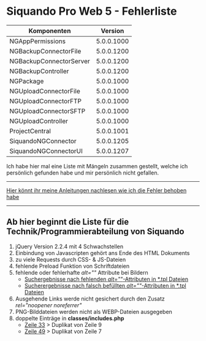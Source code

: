 # Siquando Pro Web 5 - Fehlerliste

| Komponenten             | Version    |
|-------------------------|------------|
| NGAppPermissions        | 5.0.0.1000 |
| NGBackupConnectorFile   | 5.0.0.1200 |
| NGBackupConnectorServer | 5.0.0.1200 |
| NGBackupController      | 5.0.0.1200 |
| NGPackage               | 5.0.0.1000 |
| NGUploadConnectorFile   | 5.0.0.1000 |
| NGUploadConnectorFTP    | 5.0.0.1000 |
| NGUploadConnectorSFTP   | 5.0.0.1000 |
| NGUploadController      | 5.0.0.1000 |
| ProjectCentral          | 5.0.0.1001 |
| SiquandoNGConnector     | 5.0.0.1205 |
| SiquandoNGConnectorUI   | 5.0.0.1207 |

Ich habe hier mal eine Liste mit Mängeln zusammen gestellt, welche ich persönlich gefunden habe und mir persönlich nicht
gefallen.
***
[Hier könnt ihr meine Anleitungen nachlesen wie ich die Fehler behoben habe](../../wiki)
***
## Ab hier beginnt die Liste für die Technik/Programmierabteilung von Siquando

1. jQuery Version 2.2.4 mit 4 Schwachstellen
2. Einbindung von Javascripten gehört ans Ende des HTML Dokuments
3. zu viele Requests durch CSS- & JS-Dateien
4. fehlende Preload Funktion von Schriftdateien
5. fehlende oder fehlerhafte _alt=&quot;&quot;_ Attribute bei Bildern
   * [Suchergebnisse nach fehlenden _alt=&quot;&quot;_-Attributen in *.tpl Dateien](docs/1-SUCHERGEBNISSE.md)
   * [Sucherergebnisse nach falsch befüllten _alt=&quot;&quot;_-Attributen in *.tpl Dateien](docs/2-SUCHERGEBNISSE.md)
6. Ausgehende Links werde nicht gesichert durch den Zusatz _rel=&quot;noopener noreferrer&quot;_
7. PNG-Bilddateien werden nicht als WEBP-Dateien ausgegeben
8. doppelte Einträge in **classes/includes.php**
    * [Zeile 33](original-files/classes/includes.php#L33) > Duplikat von Zeile 9
    * [Zeile 49](original-files/classes/includes.php#L49) > Duplikat von Zeile 7
